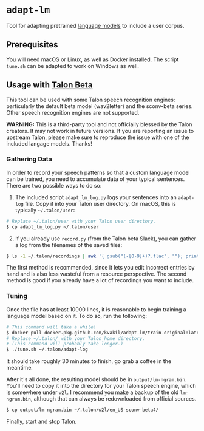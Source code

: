 # `adapt-lm`

Tool for adapting pretrained [language
models](https://en.wikipedia.org/wiki/Language_model) to include a user corpus.

## Prerequisites

You will need macOS or Linux, as well as Docker installed. The script `tune.sh`
can be adapted to work on Windows as well.

## Usage with [Talon Beta](https://talonvoice.com/)

This tool can be used with some Talon speech recognition engines: particularly
the default beta model (wav2letter) and the sconv-beta series. Other speech
recognition engines are not supported.

**WARNING:** This is a third-party tool and not officially blessed by the Talon
creators. It may not work in future versions. If you are reporting an issue to
upstream Talon, please make sure to reproduce the issue with one of the
included langage models. Thanks!

### Gathering Data

In order to record your speech patterns so that a custom language model can be
trained, you need to accumulate data of your typical sentences. There are two
possible ways to do so:

1. The included script `adapt_lm_log.py` logs your sentences into an `adapt-log` file. Copy it into
your Talon user directory. On macOS, this is typically `~/.talon/user`:

```bash
# Replace ~/.talon/user with your Talon user directory.
$ cp adapt_lm_log.py ~/.talon/user
```

2. If you already use `record.py` (from the Talon beta Slack), you can gather
a log from the filenames of the saved files:

```bash
$ ls -1 ~/.talon/recordings | awk '{ gsub("(-[0-9]+)?.flac", ""); print }' > ~/.talon/record-log
```

The first method is recommended, since it lets you edit incorrect entries
by hand and is also less wasteful from a resource perspective. The second
method is good if you already have a lot of recordings you want to include.

### Tuning

Once the file has at least 10000 lines, it is reasonable to begin training a
language model based on it. To do so, run the following:

```bash
# This command will take a while!
$ docker pull docker.pkg.github.com/kvakil/adapt-lm/train-original:latest
# Replace ~/.talon/ with your Talon home directory.
# (This command will probably take longer.)
$ ./tune.sh ~/.talon/adapt-log
```

It should take roughly 30 minutes to finish, go grab a coffee in the meantime.

After it's all done, the resulting model should be in `output/lm-ngram.bin`.
You'll need to copy it into the directory for your Talon speech engine, which
is somewhere under `w2l`. I recommend you make a backup of the old
`lm-ngram.bin`, although that can always be redownloaded from official sources.

```bash
$ cp output/lm-ngram.bin ~/.talon/w2l/en_US-sconv-beta4/
```

Finally, start and stop Talon.
